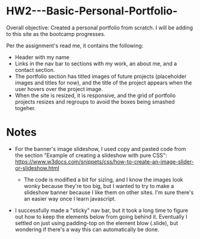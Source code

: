 # HW2---Basic-Personal-Portfolio-
Overall objective: Created a personal portfolio from scratch. I will be adding to this site as the bootcamp progresses. 

Per the assignment's read me, it contains the following:
- Header with my name
- Links in the nav bar to sections with my work, an about me, and a contact section. 
- The portfolio section has titled images of future projects (placeholder images and titles for now), and the title of the project appears when the user hovers over the project image.
- When the site is resized, it is responsive, and the grid of portfolio projects resizes and regroups to avoid the boxes being smashed togeher.  


# Notes
- For the banner's image slideshow, I used copy and pasted code from the section "Example of creating a slideshow with pure CSS": https://www.w3docs.com/snippets/css/how-to-create-an-image-slider-or-slideshow.html
    - The code is modified a bit for sizing, and I know the images look wonky because they're too big, but I wanted to try to make a slideshow banner because I like them on other sites. I'm sure there's an easier way once I learn javascript. 

- I successfully made a "sticky" nav bar, but it took a long time to figure out how to keep the elements below from going behind it. Eventually I settled on just using padding-top on the element blow (.slide), but wondering if there's a way this can automatically be done.


